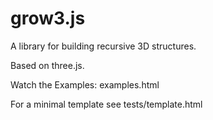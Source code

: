 grow3.js
========

A library for building recursive 3D structures.

Based on three.js.

Watch the Examples: examples.html

For a minimal template see tests/template.html



